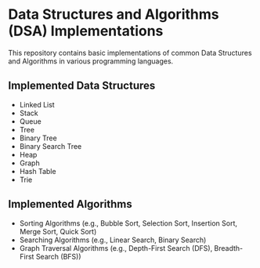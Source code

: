 # Data Structures and Algorithms (DSA) Implementations

This repository contains basic implementations of common Data Structures and Algorithms in various programming languages.

## Implemented Data Structures
- Linked List
- Stack
- Queue
- Tree
- Binary Tree
- Binary Search Tree
- Heap
- Graph
- Hash Table
- Trie

## Implemented Algorithms
- Sorting Algorithms (e.g., Bubble Sort, Selection Sort, Insertion Sort, Merge Sort, Quick Sort)
- Searching Algorithms (e.g., Linear Search, Binary Search)
- Graph Traversal Algorithms (e.g., Depth-First Search (DFS), Breadth-First Search (BFS))


